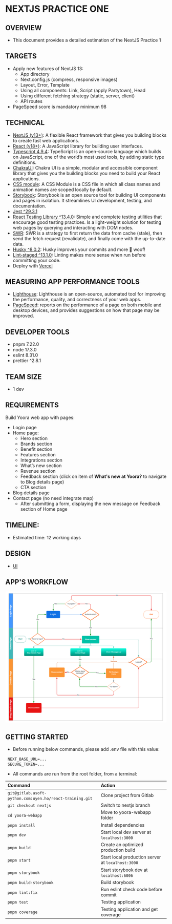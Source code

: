 # NEXTJS PRACTICE ONE

## OVERVIEW

- This document provides a detailed estimation of the NextJS Practice 1

## TARGETS

- Apply new features of NextJS 13:
  - App directory
  - Next.config.js (compress, responsive images)
  - Layout, Error, Template
  - Using all components: Link, Script (apply Partytown), Head
  - Using different fetching strategy (static, server, client)
  - API routes
- PageSpeed score is mandatory minimum 98

## TECHNICAL

- [NextJS (v13+)](https://beta.nextjs.org/docs/routing/pages-and-layouts): A flexible React framework that gives you building blocks to create fast web applications.
- [React (v18+)](https://reactjs.org/docs/getting-started.html): A JavaScript library for building user interfaces.
- [Typescript 4.9.4](https://www.typescriptlang.org/): TypeScript is an open-source language which builds on JavaScript, one of the world’s most used tools, by adding static type definitions.
- [ChakraUI](https://chakra-ui.com/getting-started/vite-guide): Chakra UI is a simple, modular and accessible component library that gives you the building blocks you need to build your React applications.
- [CSS module](https://github.com/css-modules/css-modules): A CSS Module is a CSS file in which all class names and animation names are scoped locally by default.
- [Storybook](https://storybook.js.org/blog/get-started-with-storybook-and-next-js/): Storybook is an open source tool for building UI components and pages in isolation. It streamlines UI development, testing, and documentation.
- [Jest ^29.3.1](https://jestjs.io/docs/getting-started)
- [React Testing Library ^13.4.0](https://testing-library.com/docs/react-testing-library/intro/): Simple and complete testing utilities that encourage good testing practices. Is a light-weight solution for testing web pages by querying and interacting with DOM nodes.
- [SWR](https://swr.vercel.app/docs/with-nextjs): SWR is a strategy to first return the data from cache (stale), then send the fetch request (revalidate), and finally come with the up-to-date data.
- [Husky ^8.0.2](https://github.com/typicode/husky): Husky improves your commits and more 🐶 woof!
- [Lint-staged ^13.1.0](https://github.com/okonet/lint-staged): Linting makes more sense when run before committing your code.
- Deploy with [Vercel](https://vercel.com/)

## MEASURING APP PERFORMANCE TOOLS

- [Lighthouse](https://chrome.google.com/webstore/detail/lighthouse/blipmdconlkpinefehnmjammfjpmpbjk): Lighthouse is an open-source, automated tool for improving the performance, quality, and correctness of your web apps.
- [PageSpeed](https://pagespeed.web.dev/): reports on the performance of a page on both mobile and desktop devices, and provides suggestions on how that page may be improved.

## DEVELOPER TOOLS

- pnpm 7.22.0
- node 17.3.0
- eslint 8.31.0
- prettier ^2.8.1

## TEAM SIZE

- 1 dev

## REQUIREMENTS

Build Yoora web app with pages:

- Login page
- Home page:
  - Hero section
  - Brands section
  - Benefit section
  - Features section
  - Integrations section
  - What’s new section
  - Revenue section
  - Feedback section (click on item of **What's new at Yoora?** to navigate to Blog details page)
  - CTA section
- Blog details page
- Contact page (no need integrate map)
  - After submitting a form, displaying the new message on Feedback section of Home page

## TIMELINE:

- Estimated time: 12 working days

## DESIGN

- [UI](https://www.figma.com/file/vxpGwXCoCTOmemQ77z9UYB/Yoora-CMS?node-id=0%3A1&t=gG0lec31ZWhLvMPW-0)

## APP'S WORKFLOW

![workflow](./public/workflow.png)

## GETTING STARTED

- Before running below commands, please add .env file with this value:

```
 NEXT_BASE_URL=...
 SECURE_TOKEN=...
```

- All commands are run from the root folder, from a terminal:

| **Command**                                              | **Action**                                        |
| :------------------------------------------------------- | :------------------------------------------------ |
| `git@gitlab.asoft-python.com:uyen.ho/react-training.git` | Clone project from Gitlab                         |
| `git checkout nextjs`                                    | Switch to nextjs branch                           |
| `cd yoora-webapp`                                        | Move to yoora-webapp folder                       |
| `pnpm install`                                           | Install dependencies                              |
| `pnpm dev`                                               | Start local dev server at `localhost:3000`        |
| `pnpm build`                                             | Create an optimized production build              |
| `pnpm start`                                             | Start local production server at `localhost:3000` |
| `pnpm storybook`                                         | Start storybook dev at `localhost:6006`           |
| `pnpm build-storybook`                                   | Build storybook                                   |
| `pnpm lint:fix`                                          | Run eslint check code before commit               |
| `pnpm test`                                              | Testing application                               |
| `pnpm coverage`                                          | Testing application and get coverage              |
